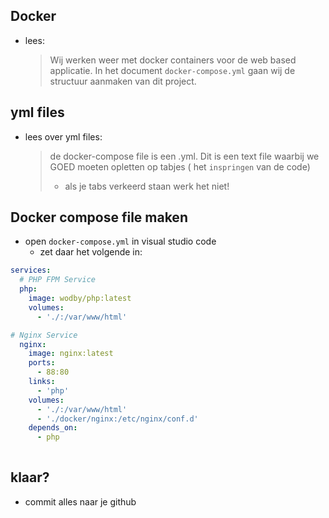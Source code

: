 ## Docker
- lees:

  > Wij werken weer met docker containers voor de web based applicatie. In het document `docker-compose.yml` gaan wij de structuur aanmaken van dit project.

## yml files
- lees over yml files:
  > de docker-compose file is een .yml. Dit is een text file waarbij we GOED moeten opletten op tabjes ( het `inspringen` van de code)
  > - als je tabs verkeerd staan werk het niet!

## Docker compose file maken
- open `docker-compose.yml` in visual studio code
  - zet daar het volgende in:
```yaml
services:
  # PHP FPM Service
  php:
    image: wodby/php:latest
    volumes:
      - './:/var/www/html'

# Nginx Service
  nginx:
    image: nginx:latest
    ports:
      - 88:80
    links:
      - 'php'
    volumes:
      - './:/var/www/html'
      - './docker/nginx:/etc/nginx/conf.d'
    depends_on:
      - php
  
```

## klaar?

- commit alles naar je github